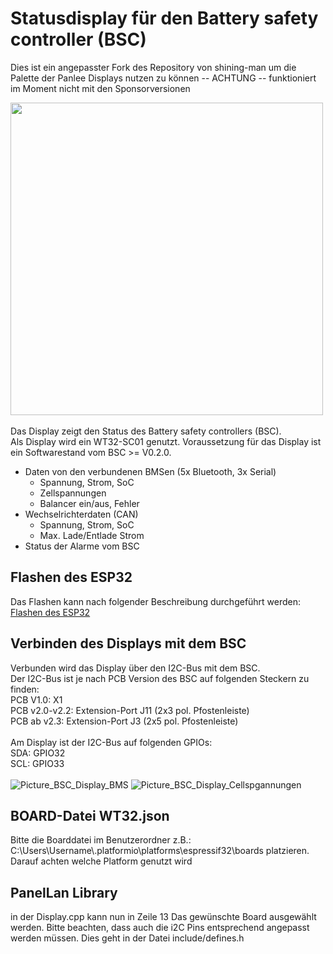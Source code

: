 # Statusdisplay für den Battery safety controller (BSC) 
Dies ist ein angepasster Fork des Repository von shining-man um die Palette der Panlee Displays nutzen zu können
-- ACHTUNG -- funktioniert im Moment nicht mit den Sponsorversionen

<img src="https://github.com/user-attachments/assets/8db86295-1d72-4389-9650-80bd504366ac" height="500"/>
<br><br>
Das Display zeigt den Status des Battery safety controllers (BSC).<br>
Als Display wird ein WT32-SC01 genutzt. Voraussetzung für das Display ist ein Softwarestand vom BSC >= V0.2.0.

* Daten von den verbundenen BMSen (5x Bluetooth, 3x Serial)
  * Spannung, Strom, SoC
  * Zellspannungen
  * Balancer ein/aus, Fehler
* Wechselrichterdaten (CAN)
  * Spannung, Strom, SoC
  * Max. Lade/Entlade Strom
* Status der Alarme vom BSC

## Flashen des ESP32
Das Flashen kann nach folgender Beschreibung durchgeführt werden: 
[Flashen des ESP32](https://github.com/shining-man/bsc_display/wiki/02-Flashen-des-Displays)

## Verbinden des Displays mit dem BSC
Verbunden wird das Display über den I2C-Bus mit dem BSC.<br>
Der I2C-Bus ist je nach PCB Version des BSC auf folgenden Steckern zu finden:<br>
PCB V1.0: X1<br>
PCB v2.0-v2.2: Extension-Port J11 (2x3 pol. Pfostenleiste)<br>
PCB ab v2.3: Extension-Port J3 (2x5 pol. Pfostenleiste)<br>
<br>
Am Display ist der I2C-Bus auf folgenden GPIOs:<br>
SDA: GPIO32<br>
SCL: GPIO33<br>
<br>
![Picture_BSC_Display_BMS](https://github.com/shining-man/bsc_display/blob/main/img/Disp_BMS.jpg?raw=true)
![Picture_BSC_Display_Cellspgannungen](https://github.com/shining-man/bsc_display/blob/main/img/Disp_Cell.jpg?raw=true)

## BOARD-Datei WT32.json
Bitte die Boarddatei im Benutzerordner z.B.: C:\Users\Username\\.platformio\platforms\espressif32\boards platzieren. 
Darauf achten welche Platform genutzt wird

## PanelLan Library
in der Display.cpp kann nun in Zeile 13 Das gewünschte Board ausgewählt werden. Bitte beachten, dass auch die i2C Pins
entsprechend angepasst werden müssen. Dies geht in der Datei include/defines.h
